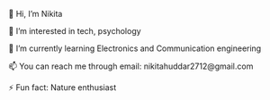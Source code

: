 <p>👋 Hi, I’m Nikita</p>
<p>👀 I’m interested in tech, psychology</p>
<p>🌱 I’m currently learning Electronics and Communication engineering</p>
<p>📫 You can reach me through email: nikitahuddar2712@gmail.com</p>
<p>⚡ Fun fact: Nature enthusiast</p>
